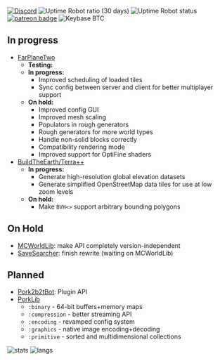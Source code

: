 [![Discord](https://img.shields.io/discord/428813657816956929?color=7289DA&label=discord)](https://discord.gg/FrBHHCk)
![Uptime Robot ratio (30 days)](https://img.shields.io/uptimerobot/ratio/m787908862-2276b40426acf2ff58677e3f)
![Uptime Robot status](https://img.shields.io/uptimerobot/status/m787908862-2276b40426acf2ff58677e3f)
[![patreon badge](https://img.shields.io/badge/dynamic/json?color=e64413&label=patreon&query=data.attributes.patron_count&suffix=%20patrons&url=https%3A%2F%2Fwww.patreon.com%2Fapi%2Fcampaigns%2F727078)](https://www.patreon.com/DaPorkchop_)
![Keybase BTC](https://img.shields.io/keybase/btc/DaPorkchop_)

## In progress
- [FarPlaneTwo](https://github.com/PorkStudios/FarPlaneTwo)
  - **Testing:**
  - **In progress:**
    - Improved scheduling of loaded tiles
    - Sync config between server and client for better multiplayer support
  - **On hold:**
    - Improved config GUI
    - Improved mesh scaling
    - Populators in rough generators
    - Rough generators for more world types
    - Handle non-solid blocks correctly
    - Compatibility rendering mode
    - Improved support for OptiFine shaders
- [BuildTheEarth/Terra++](https://github.com/BuildTheEarth/terraplusplus)
  - **In progress:**
    - Generate high-resolution global elevation datasets
    - Generate simplified OpenStreetMap data tiles for use at low zoom levels
  - **On hold:**
    - Make `BVH<>` support arbitrary bounding polygons

## On Hold
- [MCWorldLib](https://github.com/PorkStudios/MCWorldLib): make API completely version-independent
- [SaveSearcher](https://github.com/DaMatrix/SaveSearcher): finish rewrite (waiting on MCWorldLib)

## Planned
- [Pork2b2tBot](https://github.com/PorkStudios/Pork2b2tBot): Plugin API
- [PorkLib](https://github.com/PorkStudios/PorkLib)
  - `:binary` - 64-bit buffers+memory maps
  - `:compression` - better streaming API
  - `:encoding` - revamped config system
  - `:graphics` - native image encoding+decoding
  - `:primitive` - sorted and multidimensional collections

![stats](https://github-readme-stats.vercel.app/api?username=DaMatrix&show_icons=true&theme=dark&hide_border=true&hide_rank=true)
![langs](https://github-readme-stats.vercel.app/api/top-langs/?username=DaMatrix&layout=compact&theme=dark&hide_border=true)
